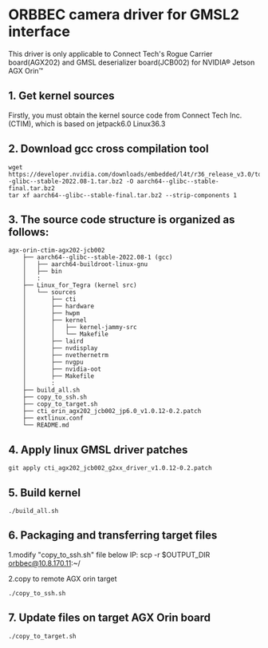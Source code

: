 
# ORBBEC camera driver for GMSL2 interface

This driver is only applicable to Connect Tech's Rogue Carrier board(AGX202) and GMSL deserializer board(JCB002) for NVIDIA® Jetson AGX Orin™ 


## 1. Get kernel sources
  
Firstly, you must obtain the kernel source code from Connect Tech Inc.(CTIM), which is based on jetpack6.0 Linux36.3

## 2. Download gcc cross compilation tool

```
wget https://developer.nvidia.com/downloads/embedded/l4t/r36_release_v3.0/toolchain/aarch64--glibc--stable-2022.08-1.tar.bz2 -O aarch64--glibc--stable-final.tar.bz2
tar xf aarch64--glibc--stable-final.tar.bz2 --strip-components 1
```

## 3. The source code structure is organized as follows:
```
agx-orin-ctim-agx202-jcb002
	├── aarch64--glibc--stable-2022.08-1 (gcc)
	│   ├── aarch64-buildroot-linux-gnu
	│   ├── bin
	│   :
	├── Linux_for_Tegra (kernel src)
	│   └── sources
	│	    ├── cti
	│       ├── hardware
	│       ├── hwpm
	│       ├── kernel
	│       │   ├── kernel-jammy-src
	│       │   └── Makefile
	│       ├── laird
	│       ├── nvdisplay
	│       ├── nvethernetrm
	│       ├── nvgpu
	│       ├── nvidia-oot
	│       ├── Makefile
	│       :
	├── build_all.sh
	├── copy_to_ssh.sh
	├── copy_to_target.sh
	├── cti_orin_agx202_jcb002_jp6.0_v1.0.12-0.2.patch
	├── extlinux.conf
	└── README.md
```

## 4. Apply linux GMSL driver patches

```
git apply cti_agx202_jcb002_g2xx_driver_v1.0.12-0.2.patch
```

## 5. Build kernel
```
./build_all.sh
```

## 6. Packaging and transferring target files

1.modify "copy_to_ssh.sh" file below IP:
  scp -r $OUTPUT_DIR orbbec@10.8.170.11:~/

2.copy to remote AGX orin target
```
./copy_to_ssh.sh
```

## 7. Update files on target AGX Orin board

```
./copy_to_target.sh
```


